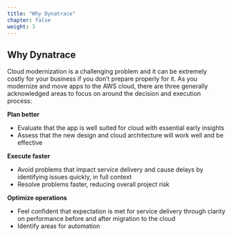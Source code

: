 ```yaml
---
title: "Why Dynatrace"
chapter: false
weight: 3
---
```

## Why Dynatrace

Cloud modernization is a challenging problem and it can be extremely costly for your business if you don’t prepare properly for it. As you modernize and move apps to the AWS cloud, there are three generally acknowledged areas to focus on around the decision and execution process:

**Plan better**

* Evaluate that the app is well suited for cloud with essential early insights
* Assess that the new design and cloud architecture will work well and be effective

**Execute faster**

* Avoid problems that impact service delivery and cause delays by identifying issues quickly, in full context
* Resolve problems faster, reducing overall project risk

**Optimize operations**

* Feel confident that expectation is met for service delivery through clarity on performance before and after migration to the cloud
* Identify areas for automation

